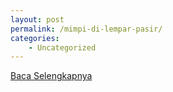 ```yaml
---
layout: post
permalink: /mimpi-di-lempar-pasir/
categories:
    - Uncategorized
---
```


[Baca Selengkapnya](/09)